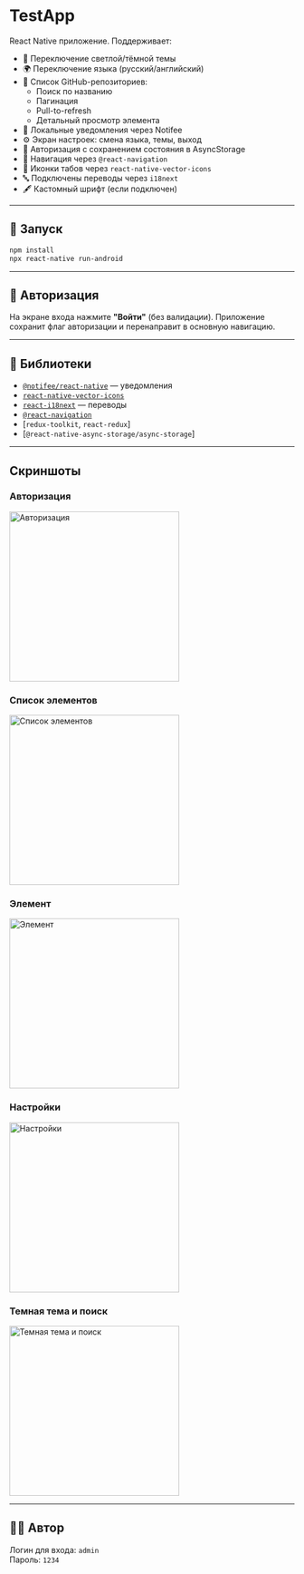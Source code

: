 # TestApp

React Native приложение. Поддерживает:

- 🌙 Переключение светлой/тёмной темы
- 🌍 Переключение языка (русский/английский)
- 🧾 Список GitHub-репозиториев:
  - Поиск по названию
  - Пагинация
  - Pull-to-refresh
  - Детальный просмотр элемента
- 🔔 Локальные уведомления через Notifee
- ⚙️ Экран настроек: смена языка, темы, выход
- 🔐 Авторизация с сохранением состояния в AsyncStorage
- 🧭 Навигация через `@react-navigation`
- 🎨 Иконки табов через `react-native-vector-icons`
- 🔤 Подключены переводы через `i18next`
- 🖋 Кастомный шрифт (если подключен)

---

## 🚀 Запуск

```bash
npm install
npx react-native run-android
```

---

## 🔐 Авторизация

На экране входа нажмите **"Войти"** (без валидации). Приложение сохранит флаг авторизации и перенаправит в основную навигацию.

---

## 🧩 Библиотеки

- [`@notifee/react-native`](https://notifee.app/react-native/docs/overview) — уведомления
- [`react-native-vector-icons`](https://github.com/oblador/react-native-vector-icons)
- [`react-i18next`](https://react.i18next.com/) — переводы
- [`@react-navigation`](https://reactnavigation.org/)
- [`redux-toolkit`, `react-redux`]
- [`@react-native-async-storage/async-storage`]

---

## Скриншоты

### Авторизация
<img src="./assets/images/screenshots/screen1.jpg" alt="Авторизация" width="300" />

### Список элементов
<img src="./assets/images/screenshots/screen2.jpg" alt="Список элементов" width="300" />

### Элемент
<img src="./assets/images/screenshots/screen3.jpg" alt="Элемент" width="300" />

### Настройки
<img src="./assets/images/screenshots/screen4.jpg" alt="Настройки" width="300" />

### Темная тема и поиск
<img src="./assets/images/screenshots/screen5.jpg" alt="Темная тема и поиск" width="300" />

---

## 🧑‍💻 Автор

Логин для входа: `admin`  
Пароль: `1234`